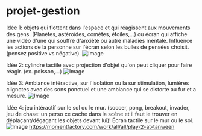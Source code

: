 # projet-gestion


Idée 1: objets qui flottent dans l'espace et qui réagissent aux mouvements des gens. (Planètes, astéroides, comètes, étoiles,...) ou écran qui affiche une vidéo d'une  qui souffre d'anxièté ou autre maladies mentale. Influence les actions de la personne sur l'écran selon les bulles de pensées choisit. (pensez positive vs négative).
![Image](https://user-images.githubusercontent.com/90852900/187745022-11c3c13a-aede-4e4f-9dbe-a9f6263f653b.jpg)


Idée 2: cylindre tactile avec projection d'objet qu'on peut cliquer pour faire réagir. (ex. poisson,...)
![Image](https://user-images.githubusercontent.com/90852900/187745177-c42a872e-bd65-431c-8494-82a0bb434953.jpg)


Idée 3: Ambiance intéractive, sur l'isolation ou la sur stimulation, lumières clignotes avec des sons ponctuel et une ambiance qui se distorte au fur et a mesure.
![Image](https://user-images.githubusercontent.com/90852900/187746472-2f9d48d4-a455-489c-94d8-15ee4a02c447.jpg)


Idée 4: jeu intéractif sur le sol ou le mur. (soccer, pong, breakout, invader, jeu de chase: un perso ce cache dans la scène et il faut le trouver en déplaçant/dégagant les objets devant lui)! Écran tactile sur le mur ou le sol.
![Image](https://user-images.githubusercontent.com/90852900/187748858-edb4084e-4b8a-4fc9-aafe-f2846f38e163.jpg)
https://momentfactory.com/work/all/all/play-2-at-tanween

